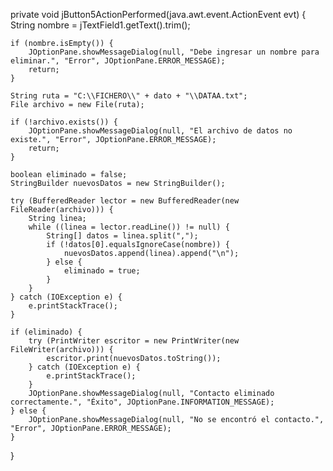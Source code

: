 
private void jButton5ActionPerformed(java.awt.event.ActionEvent evt) {                                         
    String nombre = jTextField1.getText().trim();
    
    if (nombre.isEmpty()) {
        JOptionPane.showMessageDialog(null, "Debe ingresar un nombre para eliminar.", "Error", JOptionPane.ERROR_MESSAGE);
        return;
    }
    
    String ruta = "C:\\FICHERO\\" + dato + "\\DATAA.txt";
    File archivo = new File(ruta);
    
    if (!archivo.exists()) {
        JOptionPane.showMessageDialog(null, "El archivo de datos no existe.", "Error", JOptionPane.ERROR_MESSAGE);
        return;
    }
    
    boolean eliminado = false;
    StringBuilder nuevosDatos = new StringBuilder();
    
    try (BufferedReader lector = new BufferedReader(new FileReader(archivo))) {
        String linea;
        while ((linea = lector.readLine()) != null) {
            String[] datos = linea.split(",");
            if (!datos[0].equalsIgnoreCase(nombre)) {
                nuevosDatos.append(linea).append("\n");
            } else {
                eliminado = true;
            }
        }
    } catch (IOException e) {
        e.printStackTrace();
    }

    if (eliminado) {
        try (PrintWriter escritor = new PrintWriter(new FileWriter(archivo))) {
            escritor.print(nuevosDatos.toString());
        } catch (IOException e) {
            e.printStackTrace();
        }
        JOptionPane.showMessageDialog(null, "Contacto eliminado correctamente.", "Éxito", JOptionPane.INFORMATION_MESSAGE);
    } else {
        JOptionPane.showMessageDialog(null, "No se encontró el contacto.", "Error", JOptionPane.ERROR_MESSAGE);
    }
}
